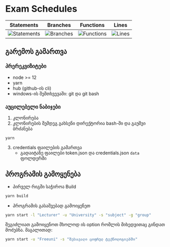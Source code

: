 # Exam Schedules

| Statements                  | Branches                | Functions                 | Lines             |
| --------------------------- | ----------------------- | ------------------------- | ----------------- |
| ![Statements](https://img.shields.io/badge/statements-88.47%25-yellow.svg?style=flat) | ![Branches](https://img.shields.io/badge/branches-76.92%25-red.svg?style=flat) | ![Functions](https://img.shields.io/badge/functions-81.81%25-yellow.svg?style=flat) | ![Lines](https://img.shields.io/badge/lines-88.17%25-yellow.svg?style=flat) |

## გარემოს გამართვა
### პრერეკვიზიტები
- node >= 12
- yarn
- hub (github-ის cli)
- windows-ის შემთხვევაში: git და git bash

### აუცილებელი ნაბიჯები
1. კლონირება
2. კლონირების შემდეგ გახსენი დირექტორია bash-ში და გაუშვი ბრძანება
```shell
yarn
```
3. credentials ფაილების გამართვა
    - გადაიტანე ფაილები token.json და credentials.json `data` ფოლდერში


<!-- TODO add instructions -->

## პროგრამის გამოყენება
* პირველ რიგში საჭიროა Build
```sh
yarn build
```

* პროგრამის გასაშვებად გამოიყენეთ
```sh
yarn start -l "Lecturer" -u "University" -s "subject" -g "group"
```
შეგიძლიათ გამოიყენოთ მხოლოდ ის option რომლის მიხედვითაც გინდათ მოძებნა.
მაგალითად:
```sh
yarn start -u "Freeuni" -s "შესავალი ციფრულ ტექნოლოგიებში"
```

